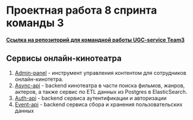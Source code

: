 # Проектная работа 8 спринта команды 3

#### [Ссылка на репозиторий для командной работы UGC-service Team3](https://github.com/ArtemOsokin/UGC-service.git)

## Сервисы онлайн-кинотеатра
1. [Admin-panel](./admin-panel/README.md) - инструмент управления контентом для сотрудников онлайн-кинотетра.
2. [Async-api](./async-api/README.md) - backend кинотеатра в части поиска фильмов, жанров, актеров, а также сервис по ETL данных из Postgres в ElasticSearch.
3. [Auth-api](./auth-api/README.md) - backend сервиса аутентификации и авторизации
4. [Event-api](./event-api/README.md) - backend сервиса сбора и хранения пользовательских данных